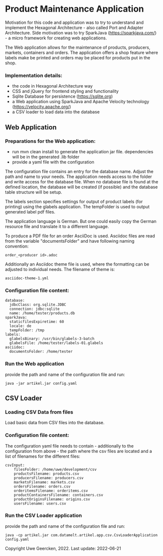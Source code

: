 # Product Maintenance Application

Motivation for this code and application was to try to understand and implement the Hexagonal Architecture - also called Port and Adapter Architecture.
Side motivation was to try SparkJava (https://sparkjava.com/) - a micro framework for creating web applications.

The Web application allows for the maintenance of products, producers, markets, containers and orders. The application offers a shop feature where labels make be printed and orders may be placed for products put in the shop.

### Implementation details:
- the code in Hexagonal Architecture way
- CSS and jQuery for frontend styling and functionality
- Sqlite Database for persistence (https://sqlite.org)
- a Web application using SparkJava and Apache Velocity technology (https://velocity.apache.org/)
- a CSV loader to load data into the database

## Web Application
### Preparations for the Web application:
- run mvn clean install to generate the application jar file. dependencies will be in the generated .lib folder
- provide a yaml file with the configuration

The configuration file contains an entry for the database name. Adjust the path and name to your needs. The application needs access to the folder and write access for the database file. When no database file is found
at the defined location, the database will be created (if possible) and the database table structure will be setup.

The labels section specifies settings for output of product labels (for printing) using the glabels application. The tempFolder is used to output generated label pdf files.

The application language is German. But one could easily copy the German resource file and translate it to a different language.

To produce a PDF file for an order AsciiDoc is used. Asciidoc files are read from the variable "documentsFolder" and have following naming convention:

    order_<producer id>.adoc

Additionally an Asciidoc theme file is used, where the formatting can be adjusted to individual needs. The filename of theme is:

    asciidoc-theme-1.yml

### Configuration file content:

    database:
      jdbcClass: org.sqlite.JDBC
      connection: jdbc:sqlite
      name: /home/tester/products.db
    sparkJava:
      staticfilesExpiretime: 60
      locale: de
      tempFolder: /tmp
    labels:
      glabelsBinary: /usr/bin/glabels-3-batch
      glabelsFile: /home/tester/labels-01.glabels
    asciidoc:
      documentsFolder: /home/tester


### Run the Web application
provide the path and name of the configuration file and run:

    java -jar artikel.jar config.yaml

## CSV Loader
### Loading CSV Data from files
Load basic data from CSV files into the database.

### Configuration file content:
The configuration yaml file needs to contain - additionally to the configuration from above - the path where the csv files are
located and a list of filenames for the different files:

    csvInput:
        filesFolder: /home/uwe/development/csv
        productsFilename: products.csv
        producersFilename: producers.csv
        marketsFilename: markets.csv
        ordersFilename: orders.csv
        orderitemsFilename: orderitems.csv
        productContainersFilename: containers.csv
        productOriginsFilename: origins.csv
        usersFilename: users.csv

### Run the CSV Loader application
provide the path and name of the configuration file and run:

    java -cp artikel.jar com.datamelt.artikel.app.csv.CsvLoaderApplication config.yaml


Copyright Uwe Geercken, 2022. Last update: 2022-06-21
